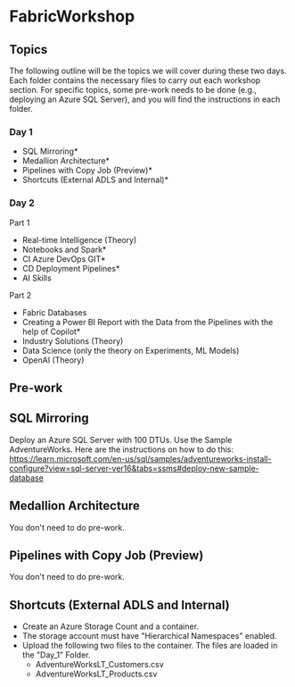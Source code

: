 # FabricWorkshop
## Topics
The following outline will be the topics we will cover during these two days. Each folder contains the necessary files to carry out each workshop section. For specific topics, some pre-work needs to be done (e.g., deploying an Azure SQL Server), and you will find the instructions in each folder.

### Day 1
- SQL Mirroring*
- Medallion Architecture*
- Pipelines with Copy Job (Preview)*
- Shortcuts (External ADLS and Internal)*

### Day 2
Part 1
- Real-time Intelligence (Theory)
- Notebooks and Spark*
- CI Azure DevOps GIT*
- CD Deployment Pipelines*
- AI Skills

Part 2
- Fabric Databases
- Creating a Power BI Report with the Data from the Pipelines with the help of Copilot*
- Industry Solutions (Theory)
- Data Science (only the theory on Experiments, ML Models)
- OpenAI (Theory)


## Pre-work
## SQL Mirroring
Deploy an Azure SQL Server with 100 DTUs. Use the Sample AdventureWorks. Here are the instructions on how to do this:
https://learn.microsoft.com/en-us/sql/samples/adventureworks-install-configure?view=sql-server-ver16&tabs=ssms#deploy-new-sample-database

## Medallion Architecture
You don't need to do pre-work.

## Pipelines with Copy Job (Preview)
You don't need to do pre-work.

## Shortcuts (External ADLS and Internal)
* Create an Azure Storage Count and a container. 
* The storage account must have "Hierarchical Namespaces" enabled. 
* Upload the following two files to the container. The files are loaded in the "Day_1" Folder.
  * AdventureWorksLT_Customers.csv
  * AdventureWorksLT_Products.csv
